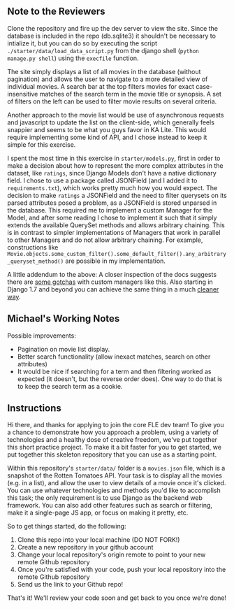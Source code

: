 Note to the Reviewers
----
Clone the repository and fire up the dev server to view the site. Since the database is included in the repo (db.sqlite3) it shouldn't be necessary to intialize it, but you can do so by executing the script `./starter/data/load_data_script.py` from the django shell (`python manage.py shell`) using the `execfile` function.

The site simply displays a list of all movies in the database (without pagination) and allows the user to navigate to a more detailed view of individual movies. A search bar at the top filters movies for exact case-insensitive matches of the search term in the movie title or synopsis. A set of filters on the left can be used to filter movie results on several criteria.

Another approach to the movie list would be use of asynchronous requests and javascript to update the list on the client-side, which generally feels snappier and seems to be what you guys favor in KA Lite. This would require implementing some kind of API, and I chose instead to keep it simple for this exercise.

I spent the most time in this exercise in `starter/models.py`, first in order to make a decision about how to represent the more complex attributes in the dataset, like `ratings`, since Django Models don't have a native dictionary field. I chose to use a package called JSONField (and I added it to `requirements.txt`), which works pretty much how you would expect. The decision to make `ratings` a JSONField and the need to filter querysets on its parsed attributes posed a problem, as a JSONField is stored unparsed in the database. This required me to implement a custom Manager for the Model, and after some reading I chose to implement it such that it simply extends the available QuerySet methods and allows arbitrary chaining. This is in contrast to simpler implementations of Managers that work in parallel to other Managers and do not allow arbitrary chaining. For example, constructions like `Movie.objects.some_custom_filter().some_default_filter().any_arbitrary_queryset_method()` are possible in my implementation.

A little addendum to the above: A closer inspection of the docs suggests there are [some gotchas](https://docs.djangoproject.com/en/1.6/topics/db/managers/#writing-correct-managers-for-use-in-automatic-manager-instances) with custom managers like this. Also starting in Django 1.7 and beyond you can achieve the same thing in a much [cleaner way](https://docs.djangoproject.com/en/dev/topics/db/managers/#calling-custom-queryset-methods-from-the-manager).

Michael's Working Notes
----
Possible improvements:
* Pagination on movie list display.
* Better search functionality (allow inexact matches, search on other attributes)
* It would be nice if searching for a term and then filtering worked as expected (it doesn't, but the reverse order does). One way to do that is to keep the search term as a cookie.

Instructions
----

Hi there, and thanks for applying to join the core FLE dev team!
To give you a chance to demonstrate how you approach a problem,
using a variety of technologies and a healthy dose of creative
freedom, we've put together this short practice project. To make
it a bit faster for you to get started, we put together this
skeleton repository that you can use as a starting point.

Within this repository's `starter/data/` folder is a `movies.json`
file, which is a snapshot of the Rotten Tomatoes API. Your task is to
display all the movies (e.g. in a list), and allow the user to view details
of a movie once it's clicked. You can use whatever technologies and
methods you'd like to accomplish this task; the only requirement is to
use Django as the backend web framework. You can also add other features
such as search or filtering, make it a single-page JS app, or focus on
making it pretty, etc.

So to get things started, do the following:

1. Clone this repo into your local machine (DO NOT FORK!)
2. Create a new repository in your github account
3. Change your local repository's origin remote to point to your new remote Github repository
4. Once you're satisfied with your code, push your local repository into the remote Github repository
5. Send us the link to your Github repo!

That's it! We'll review your code soon and get back to you once we're done!
